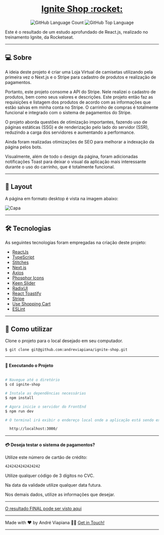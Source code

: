 <p align="center">
  <h1 align="center"><a href="https://ignit3-shop.netlify.app/">Ignite Shop :rocket: </a></h1>
</p>

<p align="center" margin-top="25px" >
  <img alt="GitHub Language Count" src="https://img.shields.io/github/languages/count/andreviapiana/igniteTimer" />

  <img alt="GitHub Top Language" src="https://img.shields.io/github/languages/top/andreviapiana/igniteTimer" />
</p>


Este é o resultado de um estudo aprofundado de React.js, realizado no treinamento Ignite, da Rocketseat.

___

## 💻 Sobre
A ideia deste projeto é criar uma Loja Virtual de camisetas utilizando pela primeira vez o Next.js e o Stripe para cadastro de produtos e realização de pagamentos.

Portanto, este projeto consome a API do Stripe. Nele realizei o cadastro de produtos, bem como seus valores e descrições. Este projeto então faz as requisições e listagem dos produtos de acordo com as informações que estão salvas em minha conta no Stripe. O carrinho de compras é totalmente funcional e integrado com o sistema de pagamentos do Stripe.

O projeto aborda questões de otimização importantes, fazendo uso de páginas estáticas (SSG) e de renderização pelo lado do servidor (SSR), reduzindo a carga dos servidores e aumentando a performance.

Ainda foram realizadas otimizações de SEO para melhorar a indexação da página pelos bots.

Visualmente, além de todo o design da página, foram adicionadas notificações Toast para deixar o visual da aplicação mais interessante durante o uso do carrinho, que é totalmente funcional.

___

## 🎨 Layout
A página em formato desktop é vista na imagem abaixo:

![Capa](https://user-images.githubusercontent.com/106932234/225004382-d8c75483-3bdb-4d97-8580-e63d9ca57928.png)

___

## 🛠 Tecnologias

As seguintes tecnologias foram empregadas na criação deste projeto:

- [ReactJs](https://reactjs.org)
- [TypeScript](https://www.typescriptlang.org/)
- [Stitches](https://www.npmjs.com/package/@stitches/react)
- [Next.js](https://nextjs.org/)
- [Axios](https://axios-http.com/ptbr/docs/intro)
- [Phosphor Icons](https://phosphoricons.com/)
- [Keen Slider](https://keen-slider.io/)
- [RadixUI](https://www.radix-ui.com/)
- [React Toastify](https://fkhadra.github.io/react-toastify/introduction)
- [Stripe](https://stripe.com/)
- [Use Shopping Cart](https://useshoppingcart.com/)
- [ESLint](https://eslint.org/)

___

## 🚀 Como utilizar

Clone o projeto para o local desejado em seu computador.

```bash
$ git clone git@github.com:andreviapiana/ignite-shop.git
```
___

#### 🚧 Executando o Projeto
```bash

# Navegue até o diretório
$ cd ignite-shop

# Instale as dependências necessárias
$ npm install

# Agora inicie o servidor do FrontEnd
$ npm run dev

# O terminal irá exibir o endereço local onde a aplicação está sendo executada. Basta digitar o mesmo endereço em seu navegador preferido. O endereço usado na criação do projeto foi este:

  http://localhost:3000/

```

___

#### 💳 Deseja testar o sistema de pagamentos?

Utilize este número de cartão de crédito: 
```bash
4242424242424242
```
Utilize qualquer código de 3 dígitos no CVC.

Na data da validade utilize qualquer data futura.

Nos demais dados, utilize as informações que desejar.

___

[O resultado FINAL pode ser visto aqui](https://ignit3-shop.netlify.app/)

___

Made with ❤️ by André Viapiana 👋🏽 [Get in Touch!](https://www.linkedin.com/in/andreviapiana/)

---
